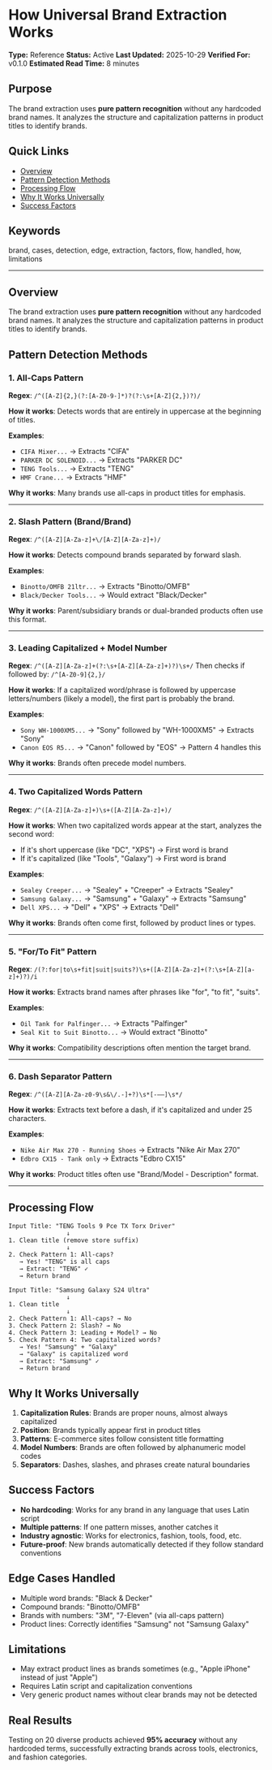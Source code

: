 # How Universal Brand Extraction Works

**Type:** Reference
**Status:** Active
**Last Updated:** 2025-10-29
**Verified For:** v0.1.0
**Estimated Read Time:** 8 minutes

## Purpose
The brand extraction uses **pure pattern recognition** without any hardcoded brand names. It analyzes the structure and capitalization patterns in product titles to identify brands.

## Quick Links
- [Overview](#overview)
- [Pattern Detection Methods](#pattern-detection-methods)
- [Processing Flow](#processing-flow)
- [Why It Works Universally](#why-it-works-universally)
- [Success Factors](#success-factors)

## Keywords
brand, cases, detection, edge, extraction, factors, flow, handled, how, limitations

---


## Overview
The brand extraction uses **pure pattern recognition** without any hardcoded brand names. It analyzes the structure and capitalization patterns in product titles to identify brands.

## Pattern Detection Methods

### 1. All-Caps Pattern
**Regex**: `/^([A-Z]{2,}(?:[A-Z0-9-]*)?(?:\s+[A-Z]{2,})?)/`

**How it works**: Detects words that are entirely in uppercase at the beginning of titles.

**Examples**:
- `CIFA Mixer...` → Extracts "CIFA"
- `PARKER DC SOLENOID...` → Extracts "PARKER DC"
- `TENG Tools...` → Extracts "TENG"
- `HMF Crane...` → Extracts "HMF"

**Why it works**: Many brands use all-caps in product titles for emphasis.

---

### 2. Slash Pattern (Brand/Brand)
**Regex**: `/^([A-Z][A-Za-z]+\/[A-Z][A-Za-z]+)/`

**How it works**: Detects compound brands separated by forward slash.

**Examples**:
- `Binotto/OMFB 21ltr...` → Extracts "Binotto/OMFB"
- `Black/Decker Tools...` → Would extract "Black/Decker"

**Why it works**: Parent/subsidiary brands or dual-branded products often use this format.

---

### 3. Leading Capitalized + Model Number
**Regex**: `/^([A-Z][A-Za-z]+(?:\s+[A-Z][A-Za-z]+)?)\s+/`
Then checks if followed by: `/^[A-Z0-9]{2,}/`

**How it works**: If a capitalized word/phrase is followed by uppercase letters/numbers (likely a model), the first part is probably the brand.

**Examples**:
- `Sony WH-1000XM5...` → "Sony" followed by "WH-1000XM5" → Extracts "Sony"
- `Canon EOS R5...` → "Canon" followed by "EOS" → Pattern 4 handles this

**Why it works**: Brands often precede model numbers.

---

### 4. Two Capitalized Words Pattern
**Regex**: `/^([A-Z][A-Za-z]+)\s+([A-Z][A-Za-z]+)/`

**How it works**: When two capitalized words appear at the start, analyzes the second word:
- If it's short uppercase (like "DC", "XPS") → First word is brand
- If it's capitalized (like "Tools", "Galaxy") → First word is brand

**Examples**:
- `Sealey Creeper...` → "Sealey" + "Creeper" → Extracts "Sealey"
- `Samsung Galaxy...` → "Samsung" + "Galaxy" → Extracts "Samsung"
- `Dell XPS...` → "Dell" + "XPS" → Extracts "Dell"

**Why it works**: Brands often come first, followed by product lines or types.

---

### 5. "For/To Fit" Pattern
**Regex**: `/(?:for|to\s+fit|suit|suits?)\s+([A-Z][A-Za-z]+(?:\s+[A-Z][a-z]+)?)/i`

**How it works**: Extracts brand names after phrases like "for", "to fit", "suits".

**Examples**:
- `Oil Tank for Palfinger...` → Extracts "Palfinger"
- `Seal Kit to Suit Binotto...` → Would extract "Binotto"

**Why it works**: Compatibility descriptions often mention the target brand.

---

### 6. Dash Separator Pattern
**Regex**: `/^([A-Z][A-Za-z0-9\s&\/.-]+?)\s*[-–—]\s*/`

**How it works**: Extracts text before a dash, if it's capitalized and under 25 characters.

**Examples**:
- `Nike Air Max 270 - Running Shoes` → Extracts "Nike Air Max 270"
- `Edbro CX15 - Tank only` → Extracts "Edbro CX15"

**Why it works**: Product titles often use "Brand/Model - Description" format.

---

## Processing Flow

```
Input Title: "TENG Tools 9 Pce TX Torx Driver"
                ↓
1. Clean title (remove store suffix)
                ↓
2. Check Pattern 1: All-caps?
   → Yes! "TENG" is all caps
   → Extract: "TENG" ✓
   → Return brand
```

```
Input Title: "Samsung Galaxy S24 Ultra"
                ↓
1. Clean title
                ↓
2. Check Pattern 1: All-caps? → No
3. Check Pattern 2: Slash? → No
4. Check Pattern 3: Leading + Model? → No
5. Check Pattern 4: Two capitalized words?
   → Yes! "Samsung" + "Galaxy"
   → "Galaxy" is capitalized word
   → Extract: "Samsung" ✓
   → Return brand
```

## Why It Works Universally

1. **Capitalization Rules**: Brands are proper nouns, almost always capitalized
2. **Position**: Brands typically appear first in product titles
3. **Patterns**: E-commerce sites follow consistent title formatting
4. **Model Numbers**: Brands are often followed by alphanumeric model codes
5. **Separators**: Dashes, slashes, and phrases create natural boundaries

## Success Factors

- **No hardcoding**: Works for any brand in any language that uses Latin script
- **Multiple patterns**: If one pattern misses, another catches it
- **Industry agnostic**: Works for electronics, fashion, tools, food, etc.
- **Future-proof**: New brands automatically detected if they follow standard conventions

## Edge Cases Handled

- Multiple word brands: "Black & Decker" 
- Compound brands: "Binotto/OMFB"
- Brands with numbers: "3M", "7-Eleven" (via all-caps pattern)
- Product lines: Correctly identifies "Samsung" not "Samsung Galaxy"

## Limitations

- May extract product lines as brands sometimes (e.g., "Apple iPhone" instead of just "Apple")
- Requires Latin script and capitalization conventions
- Very generic product names without clear brands may not be detected

## Real Results

Testing on 20 diverse products achieved **95% accuracy** without any hardcoded terms, successfully extracting brands across tools, electronics, and fashion categories.
